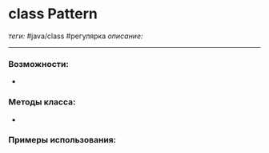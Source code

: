 # class Pattern
*теги:* #java/class  #регулярка 
*описание:*

---
### Возможности:
- 
### Методы класса:
- 

### Примеры использования:
